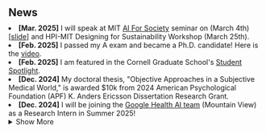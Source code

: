 <h2 id="news" style="margin: 20px 0px 10px;">News</h2>

<li><strong>[Mar. 2025]</strong> I will speak at MIT <a href="https://ai4society.mit.edu/">AI For Society</a> seminar on (March 4th) [<a href="">slide</a>] and HPI-MIT Designing for Sustainability Workshop (March 25th).</li>
<li><strong>[Feb. 2025]</strong> I passed my A exam and became a Ph.D. candidate! Here is the <a href="https://www.youtube.com/watch?v=kLMpPQfK7pU&ab_channel=YuexingHao">video</a>.</li>
<li><strong>[Feb. 2025]</strong> I am featured in the Cornell Graduate School's <a href="https://gradschool.cornell.edu/spotlights/student-spotlight-yuexing-hao/">Student Spotlight</a>. </li>
<li><strong>[Dec. 2024]</strong> My doctoral thesis, "Objective Approaches in a Subjective Medical World," is awarded $10k from 2024 American Psychological Foundation (APF) K. Anders Ericsson Dissertation Research Grant. </li>
<li><strong>[Dec. 2024]</strong> I will be joining the <a href="https://research.google/teams/health/">Google Health AI team</a> (Mountain View) as a Research Intern in Summer 2025!</li>
<details>
  <summary>Show More</summary>
  
<li><strong>[Nov. 2024]</strong> I will give a <a href="https://lids.mit.edu/news-and-events/events/lids-and-stats-tea-talk-2">research seminar at MIT Laboratory for Information and Decision Systems</a> on November 20th.</li>
<li><strong>[Oct. 2024]</strong> I will give two research talks: one at <a href="https://www.csail.mit.edu/event/objective-approaches-subjective-medical-world"> MIT ML Tea Seminar</a> on October 21st, 4-5 pm EST in Room G882, Hewlett Room; and another at <a href="https://gioele.science/">Prof. Gioele Zardini's</a> lab on October 17th, 11am-12pm EST in 32-D677. Let me know if you'd like the Zoom link! (I promise the two talks will cover different topics—one on AI-based healthcare systems and the other on data collection automation in the wild. Can you guess which is which?)</li>
<li><strong>[Sep. 2024]</strong> I am proud to share that our latest paper working with the Mayo Clinic Radiation Oncology department patient-portal messaging paper is on arXiv: <a href="https://arxiv.org/abs/2409.18290"> 
Retrospective Comparative Analysis of Prostate Cancer In-Basket Messages: Responses from Closed-Domain LLM vs. Clinical Teams</a>. This study introduces a novel and rigorous approach to comparing messages generated by LLMs with those from clinical care teams. The results are (expected to be) surprising—check out the paper to find out more!</li>
<li><strong>[Sep. 2024]</strong> I am honored to receive the <a href="https://women-in-tech.org/north-america-celebrates-women-in-tech-at-regional-awards-ceremony/">North America Women in Tech Most Disruptive Award powered by Amazon </a>.</li>
<li><strong>[Aug. 2024]</strong> I’ve been nominated by Cornell University for the 2024 Apple Scholars in AI/ML PhD Fellowship! Only three Ph.D. students were nominated across the entire university. Nomination seals the validation :)))))</li>
<li><strong>[Aug. 2024]</strong> Our AIoT-based Hug System received first place in the <a href="https://yuexinghao.github.io/Yuexing-Hao/assets/files/IETC_YH_24.pdf"> IEEE Student Engineering Team Challenge 2024 </a> and won $400 with my colleague Dr. Ryan Ries. </li>
<li><strong>[June. 2024]</strong> My two poster papers are accepted at ACM CSCW 2024' <a href="https://cscw.acm.org/2024/"> Computer-Supported Cooperative Work and Social Computing </a> at San José, Costa Rica.</li>
<li><strong>[June. 2024]</strong> I will present my thesis at the <a href="https://chilconference.org/index.html"> Conference on Health, Inference, and Learning (CHIL) </a> doctoral consortium on June 28th at Cornell Tech, NYC.</li>
<li><strong>[June. 2024]</strong> I am honored to be selected for the 2024-25 IvyPlus Exchange Scholar program and to receive a full fellowship to join MIT's Laboratory for Information & Decision Systems (LIDS). I will be working with <a href="https://healthyml.org/">Dr. Marzyeh Ghassemi's Healthy ML Group </a> in Boston.</li>
<li><strong>[May. 2024]</strong> I am excited to become a program committee (a.k.a. registration co-chair) for <a href="https://facctconference.org/2024/committees"> ACM Conference on Fairness, Accountability, and Transparency (FAccT) </a> 2024 at Brazil.</li>
<li><strong>[May. 2024]</strong> I will orally present at the 12th International Shared Decision Making Conference on my thesis research "i-SDM: A Patient-Centered AI Clinical Shared Decision-Making System for Older Adult Cancer Patients".</li>
<li><strong>[May. 2024]</strong> I will be interning as an AI Research Scientist at Mayo Clinic from May to August 2024, focusing on Shared Decision-Making with LLM to enhance patient-centered health outcomes.</li>
<li><strong>[Feb. 2024]</strong> I will present our AAAI poster paper in Vancouver Convention Center. Our booth number is 626. Welcome to talk with me!</li>
<li><strong>[Dec. 2023]</strong> I will talk at Google Computer Science Research Mentorship Program (CSRMP) about 'Explain and Enhance: Patient-Centered Learning With LLM from the Public Online Cancer Forum.'</li>
<li><strong>[Nov. 2023]</strong> I will talk at Stanford HCI group about 'AI in Healthcare for Community-Dwelling Older Adults.' <a href= "https://youtu.be/0BF63qKealI">Recording</a></li>
<li><strong>[Nov. 2023]</strong> I am super excited to be selected as the <a href="https://onereach.ai/academic-fellowship/">2023-24 OneReach.ai Academic Fellow</a>, with my proposal 'Explain and Enhance: Patient-Centered Learning With LLM from the Public Online Cancer Forum.' </li>
  <li><strong>[Feb. 2024]</strong> Our poster paper "Digital Twin-Driven Teat Localization and Shape Identification for Dairy Cow" has been accepted to AAAI 24' student poster program, with amazing coauthors Aarushi, Yuting, Tiancheng, Dr. Matthias Wieland, Dr. Parminder Basran, and Dr. Ken Birman!</li>
  <li><strong>[Feb. 2024]</strong> I will become a keynote speaker at 2024 Greg Smith Palliative Care Summit, Hyde Park, NY, discussing 'Advancing Palliative Care with AI.' #AIinHealthcare.</li>
  <li><strong>[Oct. 2023]</strong> Our poster paper about shared decision-making (SDM) for aging populations in chronic disease is accepted to CSCW 2023.</li>
  <li><strong>[Sep. 2023]</strong> I was accepted to 2023 Google CSRMP Fellow :))) Excited about this opportunity!  </li>
  <li><strong>[Aug. 2023]</strong> Our department graduate student association received $2500 service funding for Fall 2023!</li>
  <li><strong>[Jun. 2023]</strong> I was accepted to 2023 WHO/Cochrane/Cornell University Summer Institute and received fellowship from Human Centered Design Department ($1500).</li>
  <li><strong>[Apr. 2023]</strong> I received fundings from Cornell Institute for Healthy Futures (CIHF) Research Grant ($500) and will be in Mexico City for EDRA 2023!</li>
</details>

